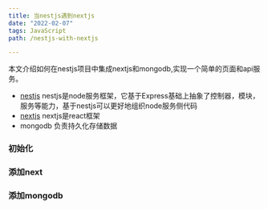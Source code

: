 ```yaml
---
title: 当nestjs遇到nextjs
date: "2022-02-07"
tags: JavaScript
path: /nestjs-with-nextjs

---
```


本文介绍如何在nestjs项目中集成nextjs和mongodb,实现一个简单的页面和api服务。
* [nestjs](https://docs.nestjs.com/) nestjs是node服务框架，它基于Express基础上抽象了控制器，模块，服务等能力，基于nestjs可以更好地组织node服务侧代码
* [nextjs](https://nextjs.org/) nextjs是react框架
* mongodb 负责持久化存储数据

### 初始化

### 添加next

### 添加mongodb

